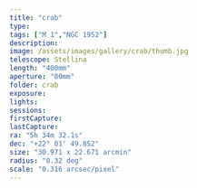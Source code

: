 ```yaml
---
title: "crab"
type:
tags: ["M 1","NGC 1952"]
description:
image: /assets/images/gallery/crab/thumb.jpg
telescope: Stellina
length: "400mm"
aperture: "80mm"
folder: crab
exposure: 
lights: 
sessions: 
firstCapture: 
lastCapture:
ra: "5h 34m 32.1s"
dec: "+22° 01' 49.852"
size: "30.971 x 22.671 arcmin"
radius: "0.32 deg"
scale: "0.316 arcsec/pixel"
---
```

